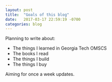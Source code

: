 ```yaml
---
layout: post
title:  "Goals of this blog"
date:   2017-03-17 22:59:19 -0700
categories: blog
---
```

Planning to write about:
- The things I learned in Georgia Tech OMSCS
- The books I read
- The things I build
- The things I buy

Aiming for once a week updates.
